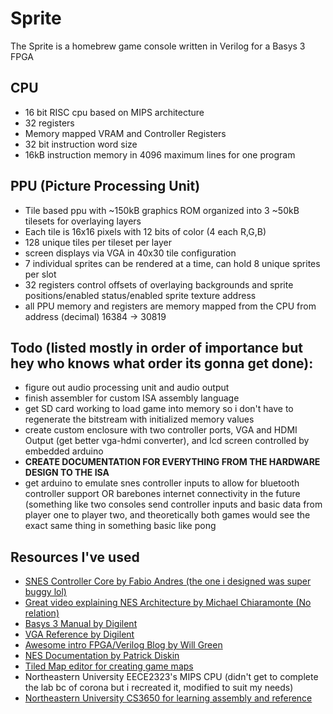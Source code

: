 # Sprite
The Sprite is a homebrew game console written in Verilog for a Basys 3 FPGA

 CPU
 -
  - 16 bit RISC cpu based on MIPS architecture
  - 32 registers
  - Memory mapped VRAM and Controller Registers
  - 32 bit instruction word size
  - 16kB instruction memory in 4096 maximum lines for one program

PPU (Picture Processing Unit)
-
 - Tile based ppu with ~150kB graphics ROM organized into 3 ~50kB tilesets for overlaying layers
 - Each tile is 16x16 pixels with 12 bits of color (4 each R,G,B)
 - 128 unique tiles per tileset per layer
 - screen displays via VGA in 40x30 tile configuration
 - 7 individual sprites can be rendered at a time, can hold 8 unique sprites per slot
 - 32 registers control offsets of overlaying backgrounds and sprite positions/enabled status/enabled sprite texture address
 - all PPU memory and registers are memory mapped from the CPU from address (decimal) 16384 -> 30819

Todo (listed mostly in order of importance but hey who knows what order its gonna get done):
-
 - figure out audio processing unit and audio output
 - finish assembler for custom ISA assembly language
 - get SD card working to load game into memory so i don't have to regenerate the bitstream with initialized memory values
 - create custom enclosure with two controller ports, VGA and HDMI Output (get better vga-hdmi converter), and lcd screen controlled by embedded arduino
 - <b>CREATE DOCUMENTATION FOR EVERYTHING FROM THE HARDWARE DESIGN TO THE ISA</b>
 - get arduino to emulate snes controller inputs to allow for bluetooth controller support OR barebones internet connectivity in the future (something like two consoles send controller inputs and basic data from player one to player two, and theoretically both games would see the exact same thing in something basic like pong



Resources I've used
-
- [SNES Controller Core by Fabio Andres (the one i designed was super buggy lol)](http://www.fpgalover.com/ip-cores/snes-controller-core)
- [Great video explaining NES Architecture by Michael Chiaramonte (No relation)](https://www.youtube.com/watch?v=XwGj1ciSAtw)
- [Basys 3 Manual by Digilent](https://reference.digilentinc.com/_media/basys3:basys3_rm.pdf)
- [VGA Reference by Digilent](https://learn.digilentinc.com/Documents/269)
- [Awesome intro FPGA/Verilog Blog by Will Green](https://timetoexplore.net/)
- [NES Documentation by Patrick Diskin](http://nesdev.com/NESDoc.pdf)
- [Tiled Map editor for creating game maps](https://www.mapeditor.org/)
- Northeastern University EECE2323's MIPS CPU (didn't get to complete the lab bc of corona but i recreated it, modified to suit my needs)
- [Northeastern University CS3650 for learning assembly and reference](http://www.ccs.neu.edu/home/ntuck/courses/2020/01/cs3650/)
